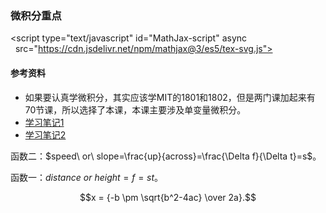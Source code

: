 ### 微积分重点

<script>
  // https://static-621585.oss-cn-beijing.aliyuncs.com/mathjax-v3.js
  MathJax = {
    tex: {
      inlineMath: [['$', '$'], ['\\(', '\\)']],
      displayMath: [["$$", "$$"], ["\\[", "\\]"]],
    },
    svg: {
      fontCache: 'global'
    }
  };
</script>
<script type="text/javascript" id="MathJax-script" async
  src="https://cdn.jsdelivr.net/npm/mathjax@3/es5/tex-svg.js">
</script>


#### 参考资料
* 如果要认真学微积分，其实应该学MIT的1801和1802，但是两门课加起来有70节课，所以选择了本课，本课主要涉及单变量微积分。
* [学习笔记1](https://www.zhihu.com/column/c_1165312843926171648)
* [学习笔记2](https://blog.csdn.net/shamozhizhoutx/article/details/125126766)


函数二：$speed\ or\ slope=\frac{up}{across}=\frac{\Delta f}{\Delta t}=s$。

函数一：$distance\ or\ height=f=st$。

$$x = {-b \pm \sqrt{b^2-4ac} \over 2a}.$$


